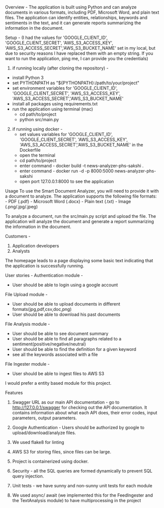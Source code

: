 Overview -
The application is built using Python and can analyze documents in various formats, including PDF, Microsoft Word,
and plain text files. The application can identify entities, relationships, keywords and sentiments in the text,
and it can generate reports summarizing the information in the document.

Setup -
(I had the values for 'GOOGLE_CLIENT_ID', 'GOOGLE_CLIENT_SECRET', 'AWS_S3_ACCESS_KEY', 'AWS_S3_ACCESS_SECRET','AWS_S3_BUCKET_NAME' set in my local,
but due to security reasons I have replaced them with an empty string. If you want to run the application, ping me, I can provide you the credentials)

1. if running locally (after cloning the repository) -
- install Python 3
- set PYTHONPATH as "${PYTHONPATH}:/path/to/your/project"
- set environment variables for 'GOOGLE_CLIENT_ID', 'GOOGLE_CLIENT_SECRET', 'AWS_S3_ACCESS_KEY', 'AWS_S3_ACCESS_SECRET','AWS_S3_BUCKET_NAME'
- install all packages using requirements.txt
- run the application using terminal (mac)
    - cd path/to/project
    - python src/main.py
2. if running using docker -
    - set values variables for 'GOOGLE_CLIENT_ID', 'GOOGLE_CLIENT_SECRET', 'AWS_S3_ACCESS_KEY', 'AWS_S3_ACCESS_SECRET','AWS_S3_BUCKET_NAME' in the Dockerfile
    - open the terminal
    - cd path/to/project
    - enter command - docker build -t news-analyzer-phs-sakshi .
    - enter command - docker run -d -p 8000:5000 news-analyzer-phs-sakshi
    - open port 127.0.0.1:8000 to see the application



Usage
To use the Smart Document Analyzer, you will need to provide it with a document to analyze.
The application supports the following file formats:
    - PDF (.pdf)
    - Microsoft Word (.docx)
    - Plain text (.txt)
    - Image (.png/.jpg/.jpeg)

To analyze a document, run the src/main.py script and upload the file.
The application will analyze the document and generate a report summarizing the information in the document.

Customers -
1. Application developers
2. Analysts

The homepage leads to a page displaying some basic text indicating that the application is successfully running.

User stories -
Authentication module -
- User should be able to login using a google account

File Upload module -
- User should be able to upload documents in different formats(jpg,pdf,csv,doc,png)
- User should be able to download his past documents

File Analysis module -
- User should be able to see document summary
- User should be able to find all paragraphs related to a sentiment(positive/negative/neutral)
- User should be able to find the definition for a given keyword
- see all the keywords associated with a file

File Ingester module -
- User should be able to ingest files to AWS S3

I would prefer a entity based module for this project.


Features

1. Swagger URL as our main API documentation - go to http://127.0.0.1/swagger for checking out the API documentation.
It contains information about what each API does, their error codes, input parameters, output parameters.

2. Google Authentication - Users should be authorized by google to upload/download/analyze files.

3. We used flake8 for linting

4. AWS S3 for storing files, since files can be large.

5. Project is containerized using docker.

6. Security - all the SQL queries are formed dynamically to prevent SQL query injection.

7. Unit tests - we have sunny and non-sunny unit tests for each module

8. We used async/ await (we implemented this for the FeedIngester and the TextAnalysis module) to have multiprocessing in the project
